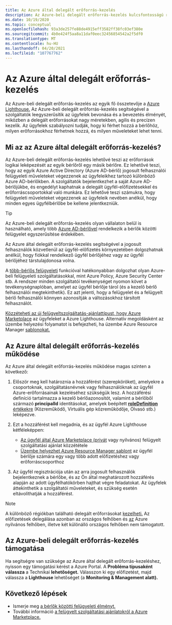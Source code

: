 ```yaml
---
title: Az Azure által delegált erőforrás-kezelés
description: Az Azure-beli delegált erőforrás-kezelés kulcsfontosságú része a Azure Lighthouse, lehetővé téve a szolgáltatók számára a delegált erőforrások nagy léptékben, agilis és precíz kezelését.
ms.date: 10/19/2020
ms.topic: conceptual
ms.openlocfilehash: 93a3de257fe88de4915eff3582ff38fc03ef380e
ms.sourcegitcommit: 4b0e424f5aa8a11daf0eec32456854542a2f5df0
ms.translationtype: MT
ms.contentlocale: hu-HU
ms.lasthandoff: 04/20/2021
ms.locfileid: "107767762"
---
```

# <a name="azure-delegated-resource-management"></a>Az Azure által delegált erőforrás-kezelés

Az Azure-beli delegált erőforrás-kezelés az egyik fő összetevője a [Azure Lighthouse.](../overview.md) Az Azure-beli delegált erőforrás-kezelés segítségével a szolgáltatók leegyszerűsítik az ügyfelek bevonása és a bevezetés élményét, miközben a delegált erőforrásokat nagy méretekben, agilis és precízen kezelik. Az ügyfelek szabályozni tudják, hogy ki férhet hozzá a bérlőhöz, milyen erőforrásokhoz férhetnek hozzá, és milyen műveleteket lehet tenni.

## <a name="what-is-azure-delegated-resource-management"></a>Mi az az Azure által delegált erőforrás-kezelés?

Az Azure-beli delegált erőforrás-kezelés lehetővé teszi az erőforrások logikai leképezését az egyik bérlőről egy másik bérlőre. Ez lehetővé teszi, hogy az egyik Azure Active Directory (Azure AD-bérlő) jogosult felhasználói felügyeleti műveleteket végezzenek az ügyfeleikhez tartozó különböző Azure AD-bérlőkben. A szolgáltatók bejelentkezhet a saját Azure AD-bérlőjükbe, és engedélyt kaphatnak a delegált ügyfél-előfizetésekkel és erőforráscsoportokkal való munkára. Ez lehetővé teszi számukra, hogy felügyeleti műveleteket végezzenek az ügyfeleik nevében anélkül, hogy minden egyes ügyfélbérlőbe be kellene jelentkezniük.

> [!TIP]
> Az Azure-beli delegált erőforrás-kezelés olyan vállalaton belül is használható, amely több [Azure AD-bérlővel](enterprise.md) rendelkezik a bérlők közötti felügyelet egyszerűsítése érdekében.

Az Azure által delegált erőforrás-kezelés segítségével a jogosult felhasználók közvetlenül az ügyfél-előfizetés környezetében dolgozhatnak anélkül, hogy fiókkal rendelkező ügyfél bérlőjéhez vagy az ügyfél bérlőjéhez társtulajdonosa volna.

A [több-bérlős felügyeleti](cross-tenant-management-experience.md) funkcióval hatékonyabban dolgozhat olyan Azure-beli felügyeleti szolgáltatásokkal, mint Azure Policy, Azure Security Center stb. A rendszer minden szolgáltatói tevékenységet nyomon követ a tevékenységnaplóban, amelyet az ügyfél bérlője tárol (és a kezelő bérlő felhasználói megtekinthetik). Ez azt jelenti, hogy a felügyelet és a felügyelt bérlő felhasználói könnyen azonosítják a változásokhoz társított felhasználót.

[Közzéteheti az új felügyeltszolgáltatás-ajánlattípust, hogy Azure Marketplace](../how-to/publish-managed-services-offers.md) az ügyfeleket a Azure Lighthouse. Alternatív megoldásként az üzembe helyezési folyamatot is befejezheti, ha üzembe Azure Resource Manager [sablonokat.](../how-to/onboard-customer.md)

## <a name="how-azure-delegated-resource-management-works"></a>Az Azure által delegált erőforrás-kezelés működése

Az Azure által delegált erőforrás-kezelés működése magas szinten a következő:

1. Először meg kell határoznia a hozzáférést (szerepköröket), amelyekre a csoportoknak, szolgáltatásnévnek vagy felhasználóknak az ügyfél Azure-erőforrásainak kezeléséhez szükségük lesz. A hozzáférési definíció tartalmazza a kezelő bérlőazonosítót, valamint a bérlőből származó **principalId** identitásokat, amelyek beépített [ **roleDefinition** értékekre](../../role-based-access-control/built-in-roles.md) (Közreműködő, Virtuális gép közreműködője, Olvasó stb.) leképezve.
2. Ezt a hozzáférést kell megadnia, és az ügyfél Azure Lighthouse kétféleképpen:
   - [Az ügyfél által Azure Marketplace (privát](../how-to/publish-managed-services-offers.md) vagy nyilvános) felügyelt szolgáltatási ajánlat közzététele
   - [Üzembe helyezhet Azure Resource Manager sablont](../how-to/onboard-customer.md) az ügyfél bérlője számára egy vagy több adott előfizetéshez vagy erőforráscsoporthoz

3. Az ügyfél regisztrációja után az arra jogosult felhasználók bejelentkeznek a bérlőbe, és az Ön által meghatározott hozzáférés alapján az adott ügyfélhatókörben hajthat végre feladatokat. Az ügyfelek áttekinthetik a szolgáltatói műveleteket, és szükség esetén eltávolíthatják a hozzáférést.

> [!NOTE]
> A különböző régiókban található delegált erőforrásokat [kezelheti.](../../availability-zones/az-overview.md#regions) Az előfizetések delegálása azonban az országos felhőben és [az](../../active-directory/develop/authentication-national-cloud.md) Azure nyilvános felhőben, illetve két különálló országos felhőben nem támogatott.

## <a name="support-for-azure-delegated-resource-management"></a>Az Azure-beli delegált erőforrás-kezelés támogatása

Ha segítségre van szüksége az Azure által delegált erőforrás-kezeléshez, nyisson egy támogatási kérést a Azure Portal. A **Probléma típusaként válassza** a Technikai **lehetőséget.** Válasszon ki egy előfizetést, majd válassza a **Lighthouse** lehetőséget (a **Monitoring & Management alatt).**

## <a name="next-steps"></a>Következő lépések

- Ismerje meg [a bérlők közötti felügyeleti élményt.](cross-tenant-management-experience.md)
- További információ [a felügyelt szolgáltatási ajánlatokról a Azure Marketplace.](managed-services-offers.md)
